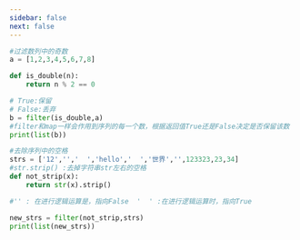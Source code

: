```yaml
---
sidebar: false
next: false
---
```

<BlogInfo/>






```python
#过滤数列中的奇数
a = [1,2,3,4,5,6,7,8]

def is_double(n):
    return n % 2 == 0

# True:保留
# False:丢弃
b = filter(is_double,a)
#filter和map一样会作用到序列的每一个数，根据返回值True还是False决定是否保留该数
print(list(b))

#去除序列中的空格
strs = ['12','','  ','hello','  ','世界','',123323,23,34]
#str.strip() :去掉字符串str左右的空格
def not_strip(x):
    return str(x).strip()

#'' : 在进行逻辑运算是，指向False  '  ' :在进行逻辑运算时，指向True

new_strs = filter(not_strip,strs)
print(list(new_strs))
```






<ActionBox />
        
<style>#top-box {margin-top:0.5rem!important;}</style>